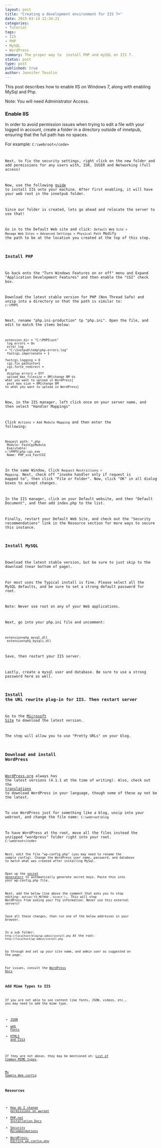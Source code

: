 ```yaml
---
layout: post
title: "Creating a development environment for IIS 7+"
date: 2015-03-14 12:34:21
categories:
- Tutorial
tags:
- IIS
- PHP
- MySQL
- WordPress
summary: The proper way to  install PHP and mySQL on IIS 7.
status: post
type: post
published: true
author: Jennifer Tesolin
---
```


This post describes how to enable IIS on Windows 7, along with enabling MySql and Php.<!--more-->

Note: You will need Administrator Access.

### Enable IIS 
In order to avoid permission issues when trying to edit a file with your logged in account, create a folder in a directory outside of innetpub, ensuring that the full path has no spaces.

For example: 
<code>C:\webroot\</code>

Next, to fix the security settings, right click on the new folder and add permissions for any users with, ISR, IUSER and Networking (full access) 

Now, use the following [guide](http://windows.microsoft.com/en-ca/windows7/install-internet-information-services-iis-7-5) to install IIS onto your machine. After first enabling, it will have your web root in the innetpub folder.

Since our folder is created, lets go ahead and relocate the server to use that!

Go in to the Default Web site and click: <code>Default Web Site > Manage Web Sites > Advanced Settings > Physical Path</code> Modify the path to be at the location you created at the top of this step.

### Install PHP
Go back onto the "Turn Windows Features on or off" menu and  Expand "Application Development Features" and then enable the "CGI" check box.

Download the latest stable version for PHP (Non Thread Safe) and unzip into a directory so that the path is similar to: <code>c:\PHP5</code>

Next, rename "php.ini-production" tp "php.ini". Open the file, and edit to match the items below:

<code>extension_dir = "C:\PHP5\ext"<br>
log_errors = On<br>
error_log = "C:\inetpub\temp\php-errors.log"<br>
fastcgi.impersonate = 1<br>
fastcgi.logging = 0<br>
cgi.fix_pathinfo=1<br>
cgi.force_redirect = 0<br>
display_errors = Off<br>
upload_max_filesize = 8M[change 8M to what you want to upload in WordPress]<br>
post_max_size = 8M[change 8M to what you want to upload in WordPress]</code>

Now, in the IIS manager, left click once on your server name, and then select "Handler Mappings"

Click <code>Actions > Add Module Mapping</code> and then enter the following:

<code>Request path: *.php<br>
Module: FastCgiModule<br>
Executable: c:\PHP5\php-cgi.exe<br>
Name: PHP_via_FastCGI</code>

In the same Window, Click <code>Request Restrictions > Mapping</code>. Next, check off "invoke handler only if request is mapped to", then click "File or Folder". Now, click  "OK" in all dialog boxes to accept changes.

In the IIS manager, click on your Default website, and then "Default Document", and then add index.php to the list.

Finally, restart your Default Web Site, and check out the "Security recommendations" link in the Resource section for more ways to secure this instance.

### Install MySQL
Download the latest stable version, but be sure to just skip to the download (near bottom of page).

For most uses the Typical install is fine. Please select all the MySQL defaults, and be sure to set a strong default password for root.

Note: Never use root on any of your Web applications.

Next, go into your php.ini file and uncomment:

<code>extension=php_mysql.dll<br>
extension=php_mysqli.dll</code>

Save, then restart your IIS server.

Lastly, create a mysql user and database. Be sure to use a strong password here as well.

### Install the URL rewrite plug-in for IIS. Then restart server
Go to the [Microsoft Site](http://www.iis.net/downloads/microsoft/url-rewrite) to download the latest version.

The step will allow you to use "Pretty URLs" on your blog.

### Download and install WordPress
[WordPress.org](http://wordpress.org/download/) always has the latest versions (4.1.1 at the time of writing). Also, check out the [translations](https://make.wordpress.org/polyglots/teams/) to download WordPress in your language, though some of these ay not be the latest.

To use WordPress just for something like a blog, unzip into your webroot, and change the file name:
<code>C:\webroot\blog</code>

To have WordPress at the root, move all the files instead the unzipped "wordpress" folder right into your root.
<code>C:\webroot\</code>

Next, edit the file "wp-config.php" (you may need to rename the sample config).  Change the WordPress user name, password, and database to match what was created after installing MySql.

Open up the [secret generatorr](https://api.wordpress.org/secret-key/1.1/salt/) to automatically generate secret keys. Paste this into your wp-config.php file.

Next, add the below line above the comment that asks you to stop editing:
<code>define('FS_METHOD','direct');</code>. This will stop WordPress from asking your ftp information. Never use this external servers!

Save all these changes, then run one of the below addresses in your browser.

In a sub folder: <code>http://localhost/blog/wp-admin/install.php</code>
At the root: <code>http://localhost/wp-admin/install.php</code>

Go through and set up your site name, and admin user as suggested on the page.

For issues, consult the [WordPress Docs](http://codex.wordpress.org/Installing_WordPress)

### Add Mime Types to IIS
If you are not able to see content like fonts, JSON, videos, etc., you may need to add the mime type.

+ [JSON](http://www.uipress.com/add-json-handler-support-in-iis-7/)
+ [web Fonts](http://codingstill.com/2013/01/set-mime-types-for-web-fonts-in-iis/)
+ [HTML5 and CSS3](http://docs.composite.net/Layout/LayoutFAQ?q=Can+I+use+HTML5+and+CSS3+related+files+like+.svg%2C+.woff+and+.ogg%3F)

If they are not above, they may be mentioned at: [List of Common MIME types](http://www.serverintellect.com/support/iis/mime-types/).

[My Sample Web.config](https://gist.github.com/jennifert/27e1c3e587e64fb75149f1bb3b1b340c)

### Resources
+ [How do I change permissions on wwroot](http://stackoverflow.com/a/4920620)
+ [PHP.net Installation Docs](http://php.net/manual/en/install.windows.iis7.php)
+ [Security Recommendations](http://www.iis.net/learn/application-frameworks/install-and-configure-php-applications-on-iis/using-fastcgi-to-host-php-applications-on-iis#PHP_Security_Recommendations_)
+ [WordPress: Editing wp.config.php](http://codex.wordpress.org/Editing_wp-config.php)